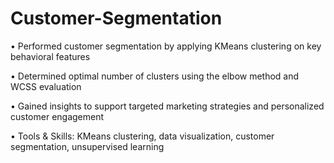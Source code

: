 # Customer-Segmentation

• Performed customer segmentation by applying KMeans clustering on key behavioral features

• Determined optimal number of clusters using the elbow method and WCSS evaluation

• Gained insights to support targeted marketing strategies and personalized customer engagement

• Tools & Skills: KMeans clustering, data visualization, customer segmentation, unsupervised learning
